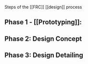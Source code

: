 Steps of the [[FRC]] [[design]] process


## Phase 1 - [[Prototyping]]:


## Phase 2: Design Concept


## Phase 3: Design Detailing

